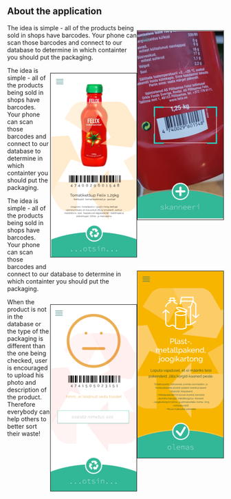 <div>
  <h2>About the application</h2>
<p style="float: right;"><img src="/assets/1.png" width="200px" border="1px"></p>
<p>The idea is simple - all of the products being sold in shops have barcodes. Your phone can scan those barcodes and connect to our database to determine in which containter you should put the packaging.</p>
<p style="float: right;"><img src="/assets/2.png" width="200px" border="1px"></p>
<p>The idea is simple - all of the products being sold in shops have barcodes. Your phone can scan those barcodes and connect to our database to determine in which containter you should put the packaging.</p>
<p style="float: right;"><img src="/assets/3.png" width="200px" border="1px"></p>
<p>The idea is simple - all of the products being sold in shops have barcodes. Your phone can scan those barcodes and connect to our database to determine in which containter you should put the packaging.</p>
<p style="float: right;"><img src="/assets/4.png" width="200px" border="1px"></p>
<p>When the product is not in the database or the type of the packaging is different than the one being checked, user is encouraged to upload his photo and description of the product. Therefore everybody can help others to better sort their waste!</p>
</div>
